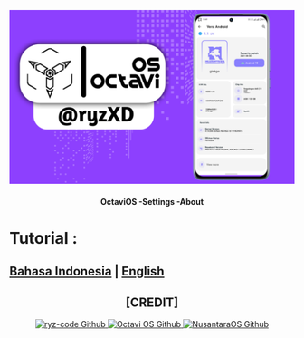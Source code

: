 <p align="center">
  <img src="https://github.com/ryz-code/ryz-code/blob/master/assets/Screenshot/OctaviOS/20220829_203314.jpg">
</p>

<h4><p align="center"> OctaviOS -Settings -About </p></h4>


# Tutorial :
## [Bahasa Indonesia](https://github.com/ryz-code/octavi-about-settings/GUIDE_ID.md) | [English](https://github.com/ryz-code/octavi-about-settings/GUIDE_EN.md)
<h2 align="center">

<h2 align="center">
      [CREDIT]
</h2>

<p align="center">
<a href="https://github.com/ryz-code"> <img src="https://img.shields.io/badge/ryz-Github-magenta?style=for-the-badge&logo=github" alt="ryz-code Github" /> </a>
<a href="https://github.com/Octavi-OS"> <img src="https://img.shields.io/badge/OctaviOS-Github-magenta?style=for-the-badge&logo=github" alt="Octavi OS Github" /> </a>
<a href="https://github.com/NusantaraProject-ROM"> <img src="https://img.shields.io/badge/NusantaraOS-Github-magenta?style=for-the-badge&logo=github" alt="NusantaraOS Github" /> </a>
</p>
